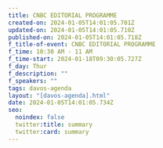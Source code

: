 ```yaml
---
title: CNBC EDITORIAL PROGRAMME
created-on: 2024-01-05T14:01:05.701Z
updated-on: 2024-01-05T14:01:05.710Z
published-on: 2024-01-05T14:01:05.718Z
f_title-of-event: CNBC EDITORIAL PROGRAMME
f_time: 10:30 AM - 11 AM
f_time-start: 2024-01-18T09:30:05.727Z
f_day: Thur
f_description: ""
f_speakers: ""
tags: davos-agenda
layout: "[davos-agenda].html"
date: 2024-01-05T14:01:05.734Z
seo:
  noindex: false
  twitter:title: summary
  twitter:card: summary
---
```


